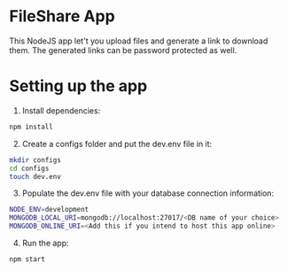 # FileShare App
This NodeJS app let't you upload files and generate a link to download them.
The generated links can be password protected as well.

# Setting up the app
1. Install dependencies:
```sh
npm install
```
2. Create a configs folder and put the dev.env file in it:
```sh
mkdir configs
cd configs
touch dev.env
```
3. Populate the dev.env file with your database connection information:
```sh
NODE_ENV=development
MONGODB_LOCAL_URI=mongodb://localhost:27017/<DB name of your choice>
MONGODB_ONLINE_URI=<Add this if you intend to host this app online>
```

4. Run the app:
```sh
npm start
```

